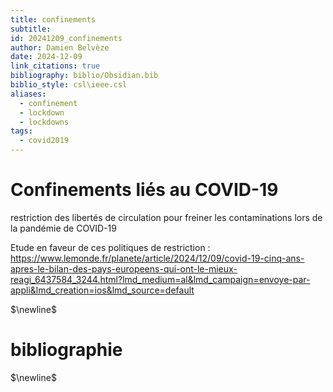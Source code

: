```yaml
---
title: confinements
subtitle: 
id: 20241209_confinements
author: Damien Belvèze
date: 2024-12-09
link_citations: true
bibliography: biblio/Obsidian.bib
biblio_style: csl\ieee.csl
aliases:
  - confinement
  - lockdown
  - lockdowns
tags:
  - covid2019
---
```

# Confinements liés au COVID-19

restriction des libertés de circulation pour freiner les contaminations lors de la pandémie de COVID-19 

Etude en faveur de ces politiques de restriction : https://www.lemonde.fr/planete/article/2024/12/09/covid-19-cinq-ans-apres-le-bilan-des-pays-europeens-qui-ont-le-mieux-reagi_6437584_3244.html?lmd_medium=al&lmd_campaign=envoye-par-appli&lmd_creation=ios&lmd_source=default




$\newline$
# bibliographie
$\newline$






